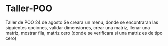 # Taller-POO
Taller de POO 24 de agosto
Se creara un menu, donde se encontraran las siguientes opciones, validar dimensiones, crear una matriz, llenar una matriz, mostrar fila, matriz cero (donde se verificara si una matriz es de tipo cero)   
